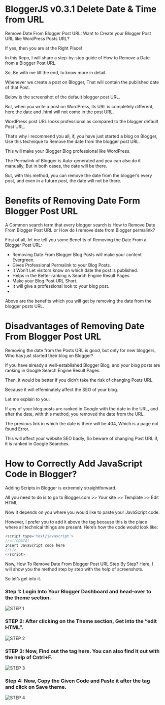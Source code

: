 # BloggerJS v0.3.1 Delete Date & Time from URL

Remove Date From Blogger Post URL: Want to Create your Blogger Post URL like WordPress Posts URL?

If yes, then you are at the Right Place!

In this Repo, I will share a step-by-step guide of How to Remove a Date from a Blogger Post URL.

So, Be with me till the end, to know more in detail.

Whenever we create a post on Blogger, That will contain the published date of that Post. 

Below is the screenshot of the default blogger post URL.

But, when you write a post on WordPress, its URL is completely different, here the date and .html will not come in the post URL.

WordPress post URL looks professional as compared to the blogger default Post URL. 

That’s why I recommend you all, if, you have just started a blog on Blogger,
Use this technique to Remove the date from the blogger post URL. 

This will make your Blogger Blog professional like WordPress.

The Permalink of Blogger is Auto-generated and you can also do it manually, But in both cases, the date will be there.

But, with this method, you can remove the date from the blogger’s every post, and even in a future post, the date will not be there.

# Benefits of Removing Date Form Blogger Post URL
A Common search term that every blogger search is How to Remove Date From Blogger Post URL or How do I remove date from Blogger permalink?

First of all, let me tell you some Benefits of Removing the Date From a Blogger Post URL:

* Removing Date From Blogger Blog Posts will make your content Evergreen.
* Gives Professional Permalink to your Blog Posts.
* It Won’t Let visitors know on which date the post is published.
* Helps in the Better ranking is Search Engine Result Pages.
* Make your Blog Post URL Short.
* It will give a professional look to your blog post.
* 
Above are the benefits which you will get by removing the date from the blogger posts URL.

# Disadvantages of Removing Date From Blogger Post URL
Removing the date from the Posts URL is good, but only for new bloggers, Who has just started their blog on Blogger?

If you have already a well-established Blogger Blog, and your blog posts are ranking in Google Search Engine Result Pages.

Then, it would be better if you didn’t take the risk of changing Posts URL.

Because it will effeminately affect the SEO of your blog.

Let me explain to you:

If any of your blog posts are ranked in Google with the date in the URL, and after the date, with this method, you removed the date from the URL.

The previous link in which the date is there will be 404, Which is a page not found Error.

This will affect your website SEO badly, So beware of changing Post URL if, it is ranked in Google Searches.

# How to Correctly Add JavaScript Code in Blogger?

Adding Scripts in Blogger is extremely straightforward.

All you need to do is to go to Blogger.com >> Your site >> Template >> Edit HTML. 

Now it depends on you where you would like to paste your JavaScript code. 

However, I prefer you to add it above the </head> tag because this is the place where all technical things are present. Here’s how the code would look like:

```js
<script type='text/javascript'>
//<![CDATA[
Insert JavaScript code here
//]]>
</script>
```

Now, How To Remove Date From Blogger Post URL Step By Step?
Here, I will show you the method step by step with the help of screenshots.

So let’s get into it.
### Step 1: Login Into Your Blogger Dashboard and head-over to the theme section.
![STEP 1](./apply-step-1.png)
### STEP 2: After clicking on the Theme section, Get into the “edit HTML”.
![STEP 2](./apply-step-2.png)
### STEP 3: Now, Find out the <head> tag here. You can also find it out with the help of Cntrl+F.
![STEP 3](./apply-step-3.png)
### Step 4: Now, Copy the Given Code and Paste it after the <head> tag and click on Save theme.
![STEP 4](./apply-step-4.png)
